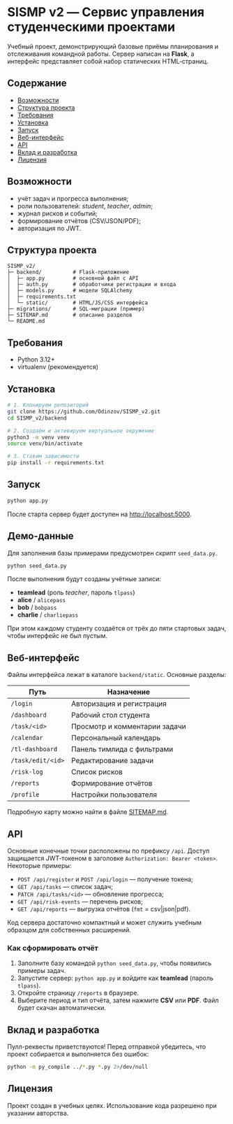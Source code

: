 # SISMP v2 — Сервис управления студенческими проектами

Учебный проект, демонстрирующий базовые приёмы планирования и отслеживания командной работы.
Сервер написан на **Flask**, а интерфейс представляет собой набор статических HTML‑страниц.

## Содержание
- [Возможности](#Возможности)
- [Структура проекта](#Структура-проекта)
- [Требования](#Требования)
- [Установка](#Установка)
- [Запуск](#Запуск)
- [Веб-интерфейс](#Веб-интерфейс)
- [API](#API)
- [Вклад и разработка](#Вклад-и-разработка)
- [Лицензия](#Лицензия)

## Возможности
- учёт задач и прогресса выполнения;
- роли пользователей: *student*, *teacher*, *admin*;
- журнал рисков и событий;
- формирование отчётов (CSV/JSON/PDF);
- авторизация по JWT.

## Структура проекта
```
SISMP_v2/
├─ backend/          # Flask-приложение
│  ├─ app.py         # основной файл с API
│  ├─ auth.py        # обработчики регистрации и входа
│  ├─ models.py      # модели SQLAlchemy
│  ├─ requirements.txt
│  └─ static/        # HTML/JS/CSS интерфейса
├─ migrations/       # SQL-миграции (пример)
├─ SITEMAP.md        # описание разделов
└─ README.md
```

## Требования
- Python 3.12+
- virtualenv (рекомендуется)

## Установка
```bash
# 1. Клонируем репозиторий
git clone https://github.com/Odinzov/SISMP_v2.git
cd SISMP_v2/backend

# 2. Создаём и активируем виртуальное окружение
python3 -m venv venv
source venv/bin/activate

# 3. Ставим зависимости
pip install -r requirements.txt
```

## Запуск
```bash
python app.py
```
После старта сервер будет доступен на [http://localhost:5000](http://localhost:5000).

## Демо-данные
Для заполнения базы примерами предусмотрен скрипт `seed_data.py`.

```bash
python seed_data.py
```
После выполнения будут созданы учётные записи:

- **teamlead** (роль *teacher*, пароль `tlpass`)
- **alice** / `alicepass`
- **bob** / `bobpass`
- **charlie** / `charliepass`

При этом каждому студенту создаётся от трёх до пяти стартовых задач, чтобы интерфейс не был пустым.

## Веб-интерфейс
Файлы интерфейса лежат в каталоге `backend/static`.
Основные разделы:

| Путь | Назначение |
|------|------------|
| `/login` | Авторизация и регистрация |
| `/dashboard` | Рабочий стол студента |
| `/task/<id>` | Просмотр и комментарии задачи |
| `/calendar` | Персональный календарь |
| `/tl-dashboard` | Панель тимлида с фильтрами |
| `/task/edit/<id>` | Редактирование задачи |
| `/risk-log` | Список рисков |
| `/reports` | Формирование отчётов |
| `/profile` | Настройки пользователя |

Подробную карту можно найти в файле [SITEMAP.md](SITEMAP.md).

## API
Основные конечные точки расположены по префиксу `/api`.
Доступ защищается JWT‑токеном в заголовке `Authorization: Bearer <token>`.
Некоторые примеры:

- `POST /api/register` и `POST /api/login` — получение токена;
- `GET /api/tasks` — список задач;
- `PATCH /api/tasks/<id>` — обновление прогресса;
- `GET /api/risk-events` — перечень рисков;
- `GET /api/reports` — выгрузка отчётов (`fmt` = csv|json|pdf).

Код сервера достаточно компактный и может служить учебным образцом для собственных расширений.

### Как сформировать отчёт
1. Заполните базу командой `python seed_data.py`, чтобы появились примеры задач.
2. Запустите сервер: `python app.py` и войдите как **teamlead** (пароль `tlpass`).
3. Откройте страницу `/reports` в браузере.
4. Выберите период и тип отчёта, затем нажмите **CSV** или **PDF**.
   Файл будет скачан автоматически.

## Вклад и разработка
Пулл-реквесты приветствуются! Перед отправкой убедитесь, что проект собирается и выполняется без ошибок:
```bash
python -m py_compile ../*.py *.py 2>/dev/null
```

## Лицензия
Проект создан в учебных целях. Использование кода разрешено при указании авторства.
